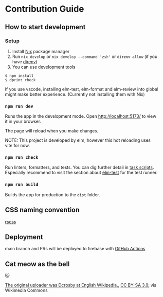 # Contribution Guide

## How to start development

### Setup

1. Install [Nix](https://nixos.org/) package manager
2. Run `nix develop` or `nix develop --command 'zsh'` or `direnv allow` (if you have [direnv](https://github.com/direnv/direnv))
3. You can use development tools

```console
$ npm install
$ dprint check
```

If you use vscode, installing elm-test, elm-format and elm-review into global might make better experience.
(Currently not installing them with Nix)

### `npm run dev`

Runs the app in the development mode.
Open [http://localhost:5173/](http://localhost:5173/) to view it in your browser.

The page will reload when you make changes.

NOTE: This project is developed by elm, however this hot reloading uses vite for now.

### `npm run check`

Run linters, formatters, and tests. You can dig further detail in [task scripts](package.json).\
Especially recommend to visit the section about [elm-test](https://package.elm-lang.org/packages/elm-explorations/test/latest) for the test runner.

### `npm run build`

Builds the app for production to the `dist` folder.

## CSS naming convention

[rscss](https://github.com/rstacruz/rscss)

## Deployment

main branch and PRs will be deployed to firebase with [GitHub Actions](.github/workflows/)

## Cat meow as the bell

:cat:

<a href="https://commons.wikimedia.org/wiki/File:Meow.ogg">The original uploader was Dcrosby at English Wikipedia.</a>, <a href="http://creativecommons.org/licenses/by-sa/3.0/">CC BY-SA 3.0</a>, via Wikimedia Commons
